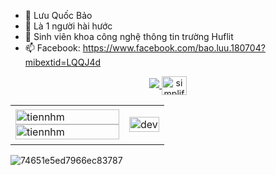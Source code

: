 - 👋 Lưu Quốc Bảo
- 👀 Là 1 người hài hước
- 🌱 Sinh viên khoa công nghệ thông tin trường Huflit
- 📫 Facebook: https://www.facebook.com/bao.luu.180704?mibextid=LQQJ4d
<p align="center">
  <a href=["https://www.facebook.com/01.tien"](https://www.facebook.com/bao.luu.180704?mibextid=LQQJ4d) alt="Facebook">
    <img src="https://img.icons8.com/fluent/48/000000/facebook-new.png" target="_blank" />
  </a> 
  <a href="https://instagram.com/simplified_learner" target="blank">
    <img align="center" src="https://raw.githubusercontent.com/rahuldkjain/github-profile-readme-generator/master/src/images/icons/Social/instagram.svg" alt="simplified_learner" height="30" width="40" />
  </a>
</p>



<table style="width:100%;">
  <tr>
     <td>
      <img src="https://github-readme-stats.vercel.app/api/top-langs/?username=tiennhm&bg_color=FFFFFF00&text_color=179fa3&layout=compact&hide=CSS&langs_count=10&custom_title=Top%20ngôn%20ngữ%20được%20dùng" alt="tiennhm" width="100%"/>
      <img src="https://github-readme-stats.vercel.app/api?username=tiennhm&bg_color=FFFFFF00&text_color=179fa3&show_icons=true&count_private=true&include_all_commits=true&custom_title=Hoạt%20động%20trên%20Github" alt="tiennhm" width="100%"/>
    </td>
    <td>
      <p align="center"> 
        <img src="https://media0.giphy.com/media/v1.Y2lkPTc5MGI3NjExNjQ4MjMzM2NqbnduZ2Rpemx5dzE1NjZlZW16eGdremFxdjNlbWV4bCZlcD12MV9pbnRlcm5hbF9naWZfYnlfaWQmY3Q9Zw/CuuSHzuc0O166MRfjt/giphy.webp" alt="dev" width="100%"/>
      </p>
    </td>
  </tr>
</table>
 


![74651e5ed7966ec83787](https://github.com/user-attachments/assets/75b2910a-111f-4959-b79a-9c42abf2a40d)
